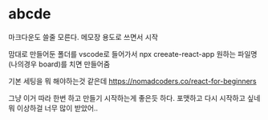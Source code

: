 # abcde

마크다운도 쓸줄 모른다. 메모장 용도로 쓰면서 시작

맘대로 만들어둔 폴더를 vscode로 들어가서 npx creeate-react-app 원하는 파일명(나의경우 board)를 치면 만들어줌

기본 세팅을 뭐 해야하는것 같은데 
https://nomadcoders.co/react-for-beginners

그냥 이거 따라 한번 하고 만들기 시작하는게 좋은듯 하다. 포맷하고 다시 시작하고 싶네 뭐 이상하걸 너무 많이 받았어..
